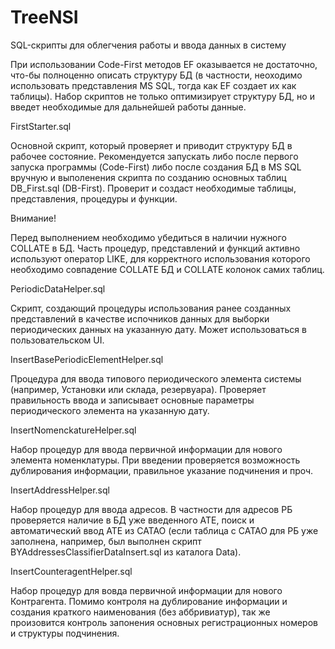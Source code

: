 
# TreeNSI
SQL-скрипты для облегчения работы и ввода данных в систему

При использовании Code-First методов EF оказывается не достаточно, что-бы полноценно описать структуру БД (в частности, неоходимо использовать представления MS SQL, тогда как EF создает их как таблицы). Набор скриптов не только оптимизирует структуру БД, но и введет необходимые для дальнейшей работы данные.

FirstStarter.sql

Основной скрипт, который проверяет и приводит структуру БД в рабочее состояние. Рекомендуется запускать либо после первого запуска программы (Code-First) либо после создания БД в MS SQL вручную и выполенения скрипта по созданию основных таблиц DB_First.sql (DB-First). Проверит и создаст необходимые таблицы, представления, процедуры и функции.

Внимание!

Перед выполнением необходимо убедиться в наличии нужного COLLATE в БД. Часть процедур, представлений и функций активно используют оператор LIKE, для корректного использования которого необходимо совпадение COLLATE БД и COLLATE колонок самих таблиц.

PeriodicDataHelper.sql

Скрипт, создающий процедуры использования ранее созданных представлений в качестве испочников данных для выборки периодических данных на указанную дату. Может использоваться в пользовательском UI.

InsertBasePeriodicElementHelper.sql

Процедура для ввода типового периодического элемента системы (например, Установки или склада, резервуара). Проверяет правильность ввода и записывает основные параметры периодического элемента на указанную дату.

InsertNomenckatureHelper.sql

Набор процедур для ввода первичной информации для нового элемента номенклатуры. При введении проверяется возможность дублирования информации, правильное указание подчинения и проч.

InsertAddressHelper.sql

Набор процедур для ввода адресов. В частности для адресов РБ проверяется наличие в БД уже введенного АТЕ, поиск и автоматический ввод АТЕ из САТАО (если таблица с САТАО для РБ уже заполнена, например, был выполнен скрипт BYAddressesClassifierDataInsert.sql из каталога Data).

InsertCounteragentHelper.sql

Набор процедур для вовда первичной информации для нового Контрагента. Помимо контроля на дублирование информации и создания краткого наименования (без аббривиатур), так же произовится контроль запонения основных регистрационных номеров и структуры подчинения.